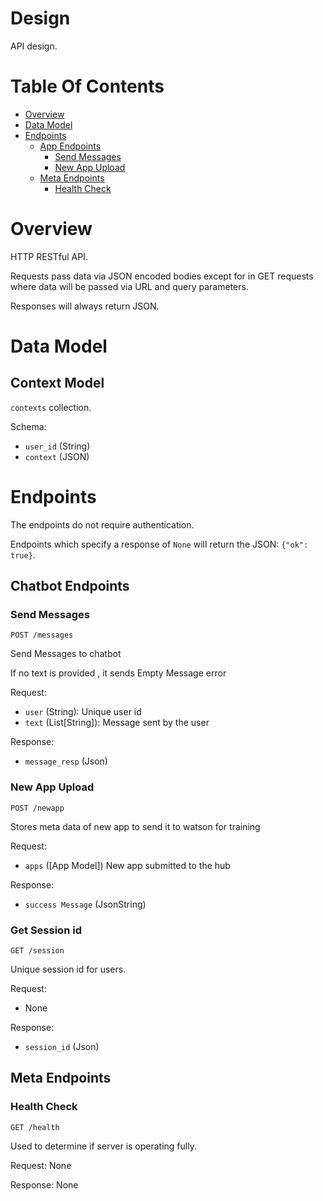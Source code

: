 # Design
API design.

# Table Of Contents
- [Overview](#overview)
- [Data Model](#data-model)
- [Endpoints](#endpoints)
  - [App Endpoints](#app-endpoints)
    - [Send Messages](#send-messages)
	- [New App Upload](#new-app-upload)
  - [Meta Endpoints](#meta-endpoints)
	- [Health Check](#health-check)

# Overview
HTTP RESTful API.  

Requests pass data via JSON encoded bodies except for in GET requests where data
will be passed via URL and query parameters.

Responses will always return JSON.

# Data Model
## Context Model
`contexts` collection.


Schema:

- `user_id` (String)
- `context` (JSON)


# Endpoints

The endpoints do not require authentication.  

Endpoints which specify a response of `None` will return the 
JSON: `{"ok": true}`.

## Chatbot Endpoints
### Send Messages
`POST /messages`

Send Messages to chatbot

If no text is provided , it sends Empty Message error

Request:

- `user` (String): Unique user id
- `text` (List[String]): Message sent by the user

Response:

- `message_resp` (Json)

### New App Upload
`POST /newapp`

Stores meta data of new app to send it to watson for training

Request:

- `apps` ([App Model])  New app submitted to the hub

Response:

- `success Message` (JsonString)

### Get Session id
`GET /session`

Unique session id for users.

Request:

- None

Response:

- `session_id` (Json)

## Meta Endpoints
### Health Check
`GET /health`

Used to determine if server is operating fully.

Request: None

Response: None

